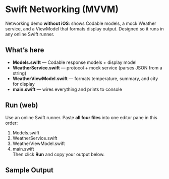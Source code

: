 # Swift Networking (MVVM)
Networking demo **without iOS**: shows Codable models, a mock Weather service, and a ViewModel that formats display output. Designed so it runs in any online Swift runner.

## What’s here
- **Models.swift** — Codable response models + display model
- **WeatherService.swift** — protocol + mock service (parses JSON from a string)
- **WeatherViewModel.swift** — formats temperature, summary, and city for display
- **main.swift** — wires everything and prints to console

## Run (web)
Use an online Swift runner. Paste **all four files** into one editor pane in this order:
1) Models.swift  
2) WeatherService.swift  
3) WeatherViewModel.swift  
4) main.swift  
Then click **Run** and copy your output below.

## Sample Output
